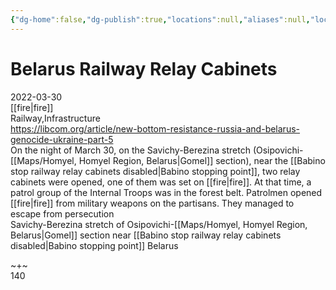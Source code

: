 ```yaml
---
{"dg-home":false,"dg-publish":true,"locations":null,"aliases":null,"location":null,"title":"Belarus Railway Relay Cabinets","tag":null,"date":null,"permalink":"/belarus-railway-relay-cabinets/","dgHomeLink":true,"dgPassFrontmatter":true}
---
```



# Belarus Railway Relay Cabinets

2022-03-30  
[[fire|fire]]  
Railway,Infrastructure  
https://libcom.org/article/new-bottom-resistance-russia-and-belarus-genocide-ukraine-part-5  
On the night of March 30, on the Savichy-Berezina stretch (Osipovichi-[[Maps/Homyel, Homyel Region, Belarus|Gomel]] section), near the [[Babino stop railway relay cabinets disabled|Babino stopping point]], two relay cabinets were opened, one of them was set on [[fire|fire]]. At that time, a patrol group of the Internal Troops was in the forest belt. Patrolmen opened [[fire|fire]] from military weapons on the partisans. They managed to escape from persecution  
Savichy-Berezina stretch of Osipovichi-[[Maps/Homyel, Homyel Region, Belarus|Gomel]] section near [[Babino stop railway relay cabinets disabled|Babino stopping point]] Belarus

~+~  
140

